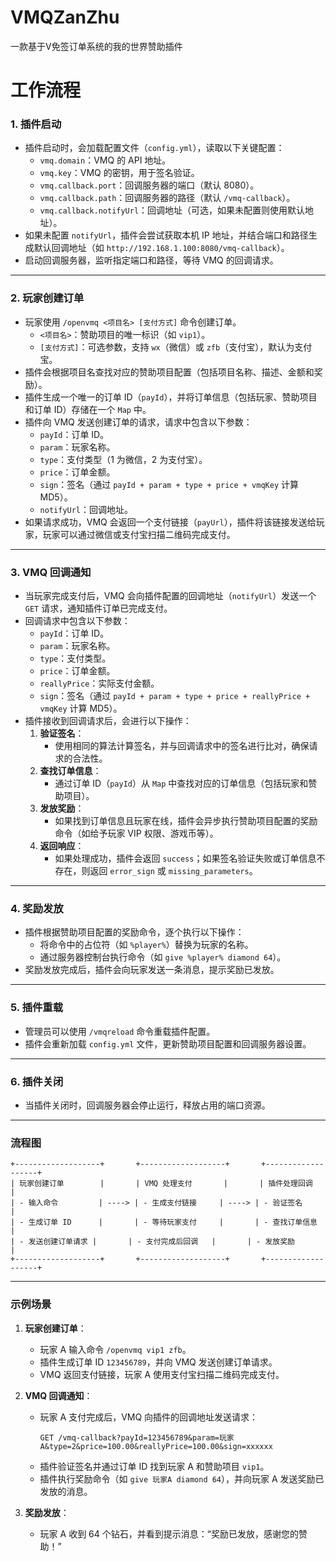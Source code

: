 # VMQZanZhu
一款基于V免签订单系统的我的世界赞助插件


# 工作流程

### 1. **插件启动**
- 插件启动时，会加载配置文件（`config.yml`），读取以下关键配置：
  - `vmq.domain`：VMQ 的 API 地址。
  - `vmq.key`：VMQ 的密钥，用于签名验证。
  - `vmq.callback.port`：回调服务器的端口（默认 8080）。
  - `vmq.callback.path`：回调服务器的路径（默认 `/vmq-callback`）。
  - `vmq.callback.notifyUrl`：回调地址（可选，如果未配置则使用默认地址）。
- 如果未配置 `notifyUrl`，插件会尝试获取本机 IP 地址，并结合端口和路径生成默认回调地址（如 `http://192.168.1.100:8080/vmq-callback`）。
- 启动回调服务器，监听指定端口和路径，等待 VMQ 的回调请求。

---

### 2. **玩家创建订单**
- 玩家使用 `/openvmq <项目名> [支付方式]` 命令创建订单。
  - `<项目名>`：赞助项目的唯一标识（如 `vip1`）。
  - `[支付方式]`：可选参数，支持 `wx`（微信）或 `zfb`（支付宝），默认为支付宝。
- 插件会根据项目名查找对应的赞助项目配置（包括项目名称、描述、金额和奖励）。
- 插件生成一个唯一的订单 ID（`payId`），并将订单信息（包括玩家、赞助项目和订单 ID）存储在一个 `Map` 中。
- 插件向 VMQ 发送创建订单的请求，请求中包含以下参数：
  - `payId`：订单 ID。
  - `param`：玩家名称。
  - `type`：支付类型（1 为微信，2 为支付宝）。
  - `price`：订单金额。
  - `sign`：签名（通过 `payId + param + type + price + vmqKey` 计算 MD5）。
  - `notifyUrl`：回调地址。
- 如果请求成功，VMQ 会返回一个支付链接（`payUrl`），插件将该链接发送给玩家，玩家可以通过微信或支付宝扫描二维码完成支付。

---

### 3. **VMQ 回调通知**
- 当玩家完成支付后，VMQ 会向插件配置的回调地址（`notifyUrl`）发送一个 `GET` 请求，通知插件订单已完成支付。
- 回调请求中包含以下参数：
  - `payId`：订单 ID。
  - `param`：玩家名称。
  - `type`：支付类型。
  - `price`：订单金额。
  - `reallyPrice`：实际支付金额。
  - `sign`：签名（通过 `payId + param + type + price + reallyPrice + vmqKey` 计算 MD5）。
- 插件接收到回调请求后，会进行以下操作：
  1. **验证签名**：
     - 使用相同的算法计算签名，并与回调请求中的签名进行比对，确保请求的合法性。
  2. **查找订单信息**：
     - 通过订单 ID（`payId`）从 `Map` 中查找对应的订单信息（包括玩家和赞助项目）。
  3. **发放奖励**：
     - 如果找到订单信息且玩家在线，插件会异步执行赞助项目配置的奖励命令（如给予玩家 VIP 权限、游戏币等）。
  4. **返回响应**：
     - 如果处理成功，插件会返回 `success`；如果签名验证失败或订单信息不存在，则返回 `error_sign` 或 `missing_parameters`。

---

### 4. **奖励发放**
- 插件根据赞助项目配置的奖励命令，逐个执行以下操作：
  - 将命令中的占位符（如 `%player%`）替换为玩家的名称。
  - 通过服务器控制台执行命令（如 `give %player% diamond 64`）。
- 奖励发放完成后，插件会向玩家发送一条消息，提示奖励已发放。

---

### 5. **插件重载**
- 管理员可以使用 `/vmqreload` 命令重载插件配置。
- 插件会重新加载 `config.yml` 文件，更新赞助项目配置和回调服务器设置。

---

### 6. **插件关闭**
- 当插件关闭时，回调服务器会停止运行，释放占用的端口资源。

---

### 流程图

```plaintext
+-------------------+       +-------------------+       +-------------------+
| 玩家创建订单        |       | VMQ 处理支付       |       | 插件处理回调        |
| - 输入命令         | ----> | - 生成支付链接     | ----> | - 验证签名         |
| - 生成订单 ID      |       | - 等待玩家支付     |       | - 查找订单信息     |
| - 发送创建订单请求 |       | - 支付完成后回调   |       | - 发放奖励         |
+-------------------+       +-------------------+       +-------------------+
```

---

### 示例场景

1. **玩家创建订单**：
   - 玩家 A 输入命令 `/openvmq vip1 zfb`。
   - 插件生成订单 ID `123456789`，并向 VMQ 发送创建订单请求。
   - VMQ 返回支付链接，玩家 A 使用支付宝扫描二维码完成支付。

2. **VMQ 回调通知**：
   - 玩家 A 支付完成后，VMQ 向插件的回调地址发送请求：
     ```
     GET /vmq-callback?payId=123456789&param=玩家A&type=2&price=100.00&reallyPrice=100.00&sign=xxxxxx
     ```
   - 插件验证签名并通过订单 ID 找到玩家 A 和赞助项目 `vip1`。
   - 插件执行奖励命令（如 `give 玩家A diamond 64`），并向玩家 A 发送奖励已发放的消息。

3. **奖励发放**：
   - 玩家 A 收到 64 个钻石，并看到提示消息：“奖励已发放，感谢您的赞助！”
